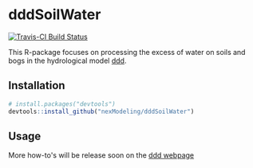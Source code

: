 # dddSoilWater

[![Travis-CI Build Status](https://travis-ci.org/nexModeling/dddSoilWater.svg?branch=master)](https://travis-ci.org/nexModeling/dddSoilWater)

This R-package focuses on processing the excess of water on soils and bogs in the hydrological model [ddd](https://nexmodeling.github.io/ddd/).

## Installation

```R
# install.packages("devtools")
devtools::install_github("nexModeling/dddSoilWater")
```

## Usage

More how-to's will be release soon on the [ddd webpage](https://nexmodeling.github.io/dddSoilWater/)
